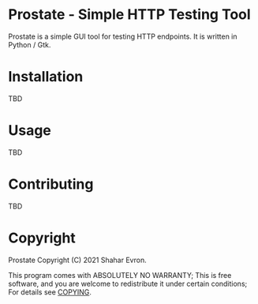 Prostate - Simple HTTP Testing Tool
===================================
Prostate is a simple GUI tool for testing HTTP endpoints. It is written in 
Python / Gtk. 

# Installation

TBD

# Usage 

TBD

# Contributing

TBD

# Copyright 
Prostate Copyright (C) 2021 Shahar Evron.

This program comes with ABSOLUTELY NO WARRANTY; This is free software, and you 
are welcome to redistribute it under certain conditions; For details see 
[COPYING](COPYING). 
